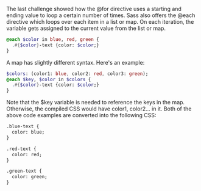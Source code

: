 The last challenge showed how the @for directive uses a starting and ending value to loop a certain number of times. Sass also offers the @each directive which loops over each item in a list or map. On each iteration, the variable gets assigned to the current value from the list or map.
```sass
@each $color in blue, red, green {
  .#{$color}-text {color: $color;}
}
```
A map has slightly different syntax. Here's an example:
```sass
$colors: (color1: blue, color2: red, color3: green);
@each $key, $color in $colors {
  .#{$color}-text {color: $color;}
}
```


Note that the $key variable is needed to reference the keys in the map. Otherwise, the compiled CSS would have color1, color2... in it. Both of the above code examples are converted into the following CSS:
```html
.blue-text {
  color: blue;
}

.red-text {
  color: red;
}

.green-text {
  color: green;
}
```
